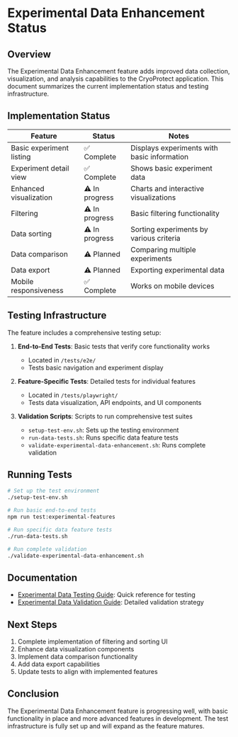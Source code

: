 # Experimental Data Enhancement Status

## Overview

The Experimental Data Enhancement feature adds improved data collection, visualization, and analysis capabilities to the CryoProtect application. This document summarizes the current implementation status and testing infrastructure.

## Implementation Status

| Feature | Status | Notes |
|---------|--------|-------|
| Basic experiment listing | ✅ Complete | Displays experiments with basic information |
| Experiment detail view | ✅ Complete | Shows basic experiment data |
| Enhanced visualization | ⚠️ In progress | Charts and interactive visualizations |
| Filtering | ⚠️ In progress | Basic filtering functionality |
| Data sorting | ⚠️ In progress | Sorting experiments by various criteria |
| Data comparison | ⚠️ Planned | Comparing multiple experiments |
| Data export | ⚠️ Planned | Exporting experimental data |
| Mobile responsiveness | ✅ Complete | Works on mobile devices |

## Testing Infrastructure

The feature includes a comprehensive testing setup:

1. **End-to-End Tests**: Basic tests that verify core functionality works
   - Located in `/tests/e2e/`
   - Tests basic navigation and experiment display

2. **Feature-Specific Tests**: Detailed tests for individual features
   - Located in `/tests/playwright/`
   - Tests data visualization, API endpoints, and UI components

3. **Validation Scripts**: Scripts to run comprehensive test suites
   - `setup-test-env.sh`: Sets up the testing environment
   - `run-data-tests.sh`: Runs specific data feature tests
   - `validate-experimental-data-enhancement.sh`: Runs complete validation

## Running Tests

```bash
# Set up the test environment
./setup-test-env.sh

# Run basic end-to-end tests
npm run test:experimental-features

# Run specific data feature tests
./run-data-tests.sh

# Run complete validation
./validate-experimental-data-enhancement.sh
```

## Documentation

- [Experimental Data Testing Guide](/EXPERIMENTAL_DATA_TESTING.md): Quick reference for testing
- [Experimental Data Validation Guide](/docs/EXPERIMENTAL_DATA_VALIDATION.md): Detailed validation strategy

## Next Steps

1. Complete implementation of filtering and sorting UI
2. Enhance data visualization components
3. Implement data comparison functionality
4. Add data export capabilities
5. Update tests to align with implemented features

## Conclusion

The Experimental Data Enhancement feature is progressing well, with basic functionality in place and more advanced features in development. The test infrastructure is fully set up and will expand as the feature matures.